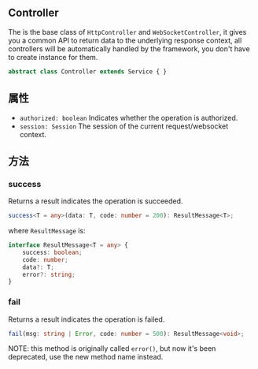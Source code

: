 <!-- title: Controller; order: 7 -->

## Controller

The is the base class of `HttpController` and `WebSocketController`, it gives
you a common API to return data to the underlying response context, all
controllers will be automatically handled by the framework, you don't have to
create instance for them.

```ts
abstract class Controller extends Service { }
```

## 属性

- `authorized: boolean` Indicates whether the operation is authorized.
- `session: Session` The session of the current request/websocket context.

## 方法

### success

Returns a result indicates the operation is succeeded.

```ts
success<T = any>(data: T, code: number = 200): ResultMessage<T>;
```

where `ResultMessage` is:

```ts
interface ResultMessage<T = any> {
    success: boolean;
    code: number;
    data?: T;
    error?: string;
}
```

### fail

Returns a result indicates the operation is failed.

```ts
fail(msg: string | Error, code: number = 500): ResultMessage<void>;
```

NOTE: this method is originally called `error()`, but now it's been deprecated,
use the new method name instead.
